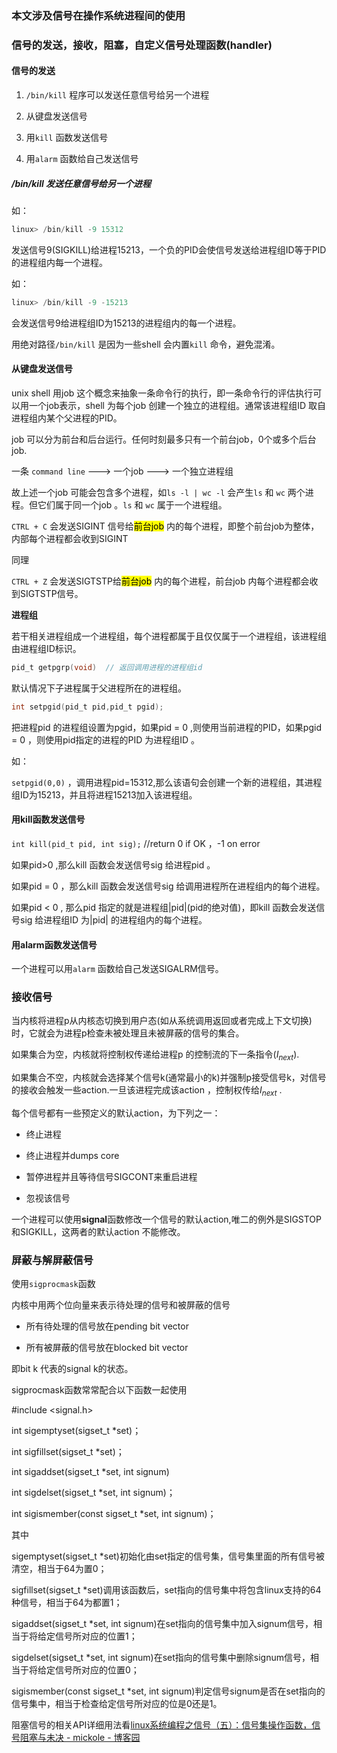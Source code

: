 ### 本文涉及信号在操作系统进程间的使用

### 信号的发送，接收，阻塞，自定义信号处理函数(handler)

#### 信号的发送

1. `/bin/kill` 程序可以发送任意信号给另一个进程

2. 从键盘发送信号

3. 用`kill` 函数发送信号

4. 用`alarm` 函数给自己发送信号

##### /bin/kill 发送任意信号给另一个进程

如：

```c
linux> /bin/kill -9 15312
```

发送信号9(SIGKILL)给进程15213，一个负的PID会使信号发送给进程组ID等于PID的进程组内每一个进程。

如：

```c
linux> /bin/kill -9 -15213
```

会发送信号9给进程组ID为15213的进程组内的每一个进程。

用绝对路径`/bin/kill` 是因为一些shell 会内置`kill` 命令，避免混淆。

#### 从键盘发送信号

unix shell 用job 这个概念来抽象一条命令行的执行，即一条命令行的评估执行可以用一个job表示，shell 为每个job 创建一个独立的进程组。通常该进程组ID 取自进程组内某个父进程的PID。

job 可以分为前台和后台运行。任何时刻最多只有一个前台job，0个或多个后台job.

一条 `command line` --->  一个job ---> 一个独立进程组

故上述一个job 可能会包含多个进程，如`ls -l | wc -l` 会产生`ls` 和 `wc` 两个进程。但它们属于同一个job 。`ls` 和 `wc` 属于一个进程组。

`CTRL + C` 会发送SIGINT 信号给<mark>前台job</mark> 内的每个进程，即整个前台job为整体，内部每个进程都会收到SIGINT

同理 

`CTRL + Z` 会发送SIGTSTP给<mark>前台job</mark> 内的每个进程，前台job 内每个进程都会收到SIGTSTP信号。

**进程组**

若干相关进程组成一个进程组，每个进程都属于且仅仅属于一个进程组，该进程组由进程组ID标识。

```c
pid_t getpgrp(void)  // 返回调用进程的进程组id
```

默认情况下子进程属于父进程所在的进程组。

```c
int setpgid(pid_t pid,pid_t pgid);
```

把进程pid 的进程组设置为pgid，如果pid = 0 ,则使用当前进程的PID，如果pgid = 0 ，则使用pid指定的进程的PID 为进程组ID 。

如：

`setpgid(0,0)` ，调用进程pid=15312,那么该语句会创建一个新的进程组，其进程组ID为15213，并且将进程15213加入该进程组。

#### 用kill函数发送信号

`int kill(pid_t pid, int sig);`  //return 0 if OK ，-1 on error

如果pid>0 ,那么kill 函数会发送信号sig 给进程pid 。

如果pid = 0  ，那么kill 函数会发送信号sig 给调用进程所在进程组内的每个进程。

如果pid < 0 , 那么pid 指定的就是进程组|pid|(pid的绝对值)，即kill 函数会发送信号sig 给进程组ID 为|pid| 的进程组内的每个进程。

#### 用alarm函数发送信号

一个进程可以用`alarm` 函数给自己发送SIGALRM信号。

### 接收信号

当内核将进程p从内核态切换到用户态(如从系统调用返回或者完成上下文切换)时，它就会为进程p检查未被处理且未被屏蔽的信号的集合。

如果集合为空，内核就将控制权传递给进程p 的控制流的下一条指令($I_{next}$).

如果集合不空，内核就会选择某个信号k(通常最小的k)并强制p接受信号k，对信号的接收会触发一些action.一旦该进程完成该action ，控制权传给$I_{next}$ .

每个信号都有一些预定义的默认action，为下列之一：

- 终止进程

- 终止进程并dumps core

- 暂停进程并且等待信号SIGCONT来重启进程

- 忽视该信号

一个进程可以使用**signal**函数修改一个信号的默认action,唯二的例外是SIGSTOP和SIGKILL，这两者的默认action 不能修改。



### 屏蔽与解屏蔽信号

使用`sigprocmask`函数

内核中用两个位向量来表示待处理的信号和被屏蔽的信号

- 所有待处理的信号放在pending bit vector

- 所有被屏蔽的信号放在blocked bit vector

即bit k 代表的signal k的状态。

sigprocmask函数常常配合以下函数一起使用

#include <signal.h>

int sigemptyset(sigset_t *set)；

int sigfillset(sigset_t *set)；

int sigaddset(sigset_t *set, int signum)

int sigdelset(sigset_t *set, int signum)；

int sigismember(const sigset_t *set, int signum)；

其中

sigemptyset(sigset_t *set)初始化由set指定的信号集，信号集里面的所有信号被清空，相当于64为置0；

sigfillset(sigset_t *set)调用该函数后，set指向的信号集中将包含linux支持的64种信号，相当于64为都置1；

sigaddset(sigset_t *set, int signum)在set指向的信号集中加入signum信号，相当于将给定信号所对应的位置1；

sigdelset(sigset_t *set, int signum)在set指向的信号集中删除signum信号，相当于将给定信号所对应的位置0；

sigismember(const sigset_t *set, int signum)判定信号signum是否在set指向的信号集中，相当于检查给定信号所对应的位是0还是1。

阻塞信号的相关API详细用法看[linux系统编程之信号（五）：信号集操作函数，信号阻塞与未决 - mickole - 博客园](https://www.cnblogs.com/mickole/p/3191281.html)


